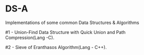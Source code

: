 # DS-A
Implementations of some common Data Structures &amp; Algorithms

#1 - Union-Find Data Structure with Quick Union and Path Compression(Lang -C).

#2 - Sieve of Eranthasos Algorithm(Lang - C++).
